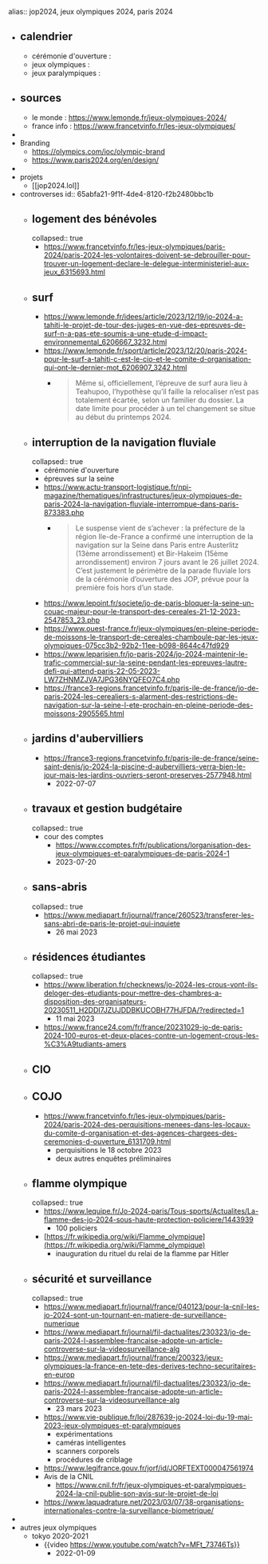 alias:: jop2024, jeux olympiques 2024, paris 2024

- ## calendrier
	- cérémonie d'ouverture :
	- jeux olympiques :
	- jeux paralympiques :
- ## sources
	- le monde : https://www.lemonde.fr/jeux-olympiques-2024/
	- france info : https://www.francetvinfo.fr/les-jeux-olympiques/
-
- Branding
	- https://olympics.com/ioc/olympic-brand
	- https://www.paris2024.org/en/design/
-
- projets
	- [[jop2024.lol]]
- controverses
  id:: 65abfa21-9f1f-4de4-8120-f2b2480bbc1b
	- ## logement des bénévoles
	  collapsed:: true
		- https://www.francetvinfo.fr/les-jeux-olympiques/paris-2024/paris-2024-les-volontaires-doivent-se-debrouiller-pour-trouver-un-logement-declare-le-delegue-interministeriel-aux-jeux_6315693.html
	- ## surf
		- https://www.lemonde.fr/idees/article/2023/12/19/jo-2024-a-tahiti-le-projet-de-tour-des-juges-en-vue-des-epreuves-de-surf-n-a-pas-ete-soumis-a-une-etude-d-impact-environnemental_6206667_3232.html
		- https://www.lemonde.fr/sport/article/2023/12/20/paris-2024-pour-le-surf-a-tahiti-c-est-le-cio-et-le-comite-d-organisation-qui-ont-le-dernier-mot_6206907_3242.html
			- > Même si, officiellement, l’épreuve de surf aura lieu à Teahupoo, l’hypothèse qu’il faille la relocaliser n’est pas totalement écartée, selon un familier du dossier. La date limite pour procéder à un tel changement se situe au début du printemps 2024.
	- ## interruption de la navigation fluviale
	  collapsed:: true
		- cérémonie d'ouverture
		- épreuves sur la seine
		- https://www.actu-transport-logistique.fr/npi-magazine/thematiques/infrastructures/jeux-olympiques-de-paris-2024-la-navigation-fluviale-interrompue-dans-paris-873383.php
			- > Le suspense vient de s’achever : la préfecture de la région Ile-de-France a confirmé une interruption de la navigation sur la Seine dans Paris entre Austerlitz (13ème arrondissement) et Bir-Hakeim (15ème arrondissement) environ 7 jours avant le 26 juillet 2024. C’est justement le périmètre de la parade fluviale lors de la cérémonie d’ouverture des JOP, prévue pour la première fois hors d’un stade.
		- https://www.lepoint.fr/societe/jo-de-paris-bloquer-la-seine-un-couac-majeur-pour-le-transport-des-cereales-21-12-2023-2547853_23.php
		- https://www.ouest-france.fr/jeux-olympiques/en-pleine-periode-de-moissons-le-transport-de-cereales-chamboule-par-les-jeux-olympiques-075cc3b2-92b2-11ee-b098-8644c47fd929
		- https://www.leparisien.fr/jo-paris-2024/jo-2024-maintenir-le-trafic-commercial-sur-la-seine-pendant-les-epreuves-lautre-defi-qui-attend-paris-22-05-2023-LW7ZHNMZJVA7JPG36NYQFEO7C4.php
		- https://france3-regions.francetvinfo.fr/paris-ile-de-france/jo-de-paris-2024-les-cerealiers-s-alarment-des-restrictions-de-navigation-sur-la-seine-l-ete-prochain-en-pleine-periode-des-moissons-2905565.html
	- ## jardins d'aubervilliers
		- https://france3-regions.francetvinfo.fr/paris-ile-de-france/seine-saint-denis/jo-2024-la-piscine-d-aubervilliers-verra-bien-le-jour-mais-les-jardins-ouvriers-seront-preserves-2577948.html
			- 2022-07-07
	- ## travaux et gestion budgétaire
	  collapsed:: true
		- cour des comptes
			- https://www.ccomptes.fr/fr/publications/lorganisation-des-jeux-olympiques-et-paralympiques-de-paris-2024-1
			- 2023-07-20
	- ## sans-abris
	  collapsed:: true
		- https://www.mediapart.fr/journal/france/260523/transferer-les-sans-abri-de-paris-le-projet-qui-inquiete
			- 26 mai 2023
	- ## résidences étudiantes
	  collapsed:: true
		- https://www.liberation.fr/checknews/jo-2024-les-crous-vont-ils-deloger-des-etudiants-pour-mettre-des-chambres-a-disposition-des-organisateurs-20230511_H2DDI7JZUJDDBKUCOBH77HJFDA/?redirected=1
			- 11 mai 2023
		- https://www.france24.com/fr/france/20231029-jo-de-paris-2024-100-euros-et-deux-places-contre-un-logement-crous-les-%C3%A9tudiants-amers
	- ## CIO
	- ## COJO
		- https://www.francetvinfo.fr/les-jeux-olympiques/paris-2024/paris-2024-des-perquisitions-menees-dans-les-locaux-du-comite-d-organisation-et-des-agences-chargees-des-ceremonies-d-ouverture_6131709.html
			- perquisitions le 18 octobre 2023
			- deux autres enquêtes préliminaires
	- ## flamme olympique
	  collapsed:: true
		- https://www.lequipe.fr/Jo-2024-paris/Tous-sports/Actualites/La-flamme-des-jo-2024-sous-haute-protection-policiere/1443939
			- 100 policiers
		- [https://fr.wikipedia.org/wiki/Flamme_olympique](https://fr.wikipedia.org/wiki/Flamme_olympique)
			- inauguration du rituel du relai de la flamme par Hitler
	- ## sécurité et surveillance
	  collapsed:: true
		- https://www.mediapart.fr/journal/france/040123/pour-la-cnil-les-jo-2024-sont-un-tournant-en-matiere-de-surveillance-numerique
		- https://www.mediapart.fr/journal/fil-dactualites/230323/jo-de-paris-2024-l-assemblee-francaise-adopte-un-article-controverse-sur-la-videosurveillance-alg
		- https://www.mediapart.fr/journal/france/200323/jeux-olympiques-la-france-en-tete-des-derives-techno-securitaires-en-europ
		- https://www.mediapart.fr/journal/fil-dactualites/230323/jo-de-paris-2024-l-assemblee-francaise-adopte-un-article-controverse-sur-la-videosurveillance-alg
			- 23 mars 2023
		- https://www.vie-publique.fr/loi/287639-jo-2024-loi-du-19-mai-2023-jeux-olympiques-et-paralympiques
			- expérimentations
			- caméras intelligentes
			- scanners corporels
			- procédures de criblage
		- https://www.legifrance.gouv.fr/jorf/id/JORFTEXT000047561974
		- Avis de la CNIL
			- https://www.cnil.fr/fr/jeux-olympiques-et-paralympiques-2024-la-cnil-publie-son-avis-sur-le-projet-de-loi
		- https://www.laquadrature.net/2023/03/07/38-organisations-internationales-contre-la-surveillance-biometrique/
-
- autres jeux olympiques
	- tokyo 2020-2021
		- {{video https://www.youtube.com/watch?v=MFt_73746Ts}}
			- 2022-01-09